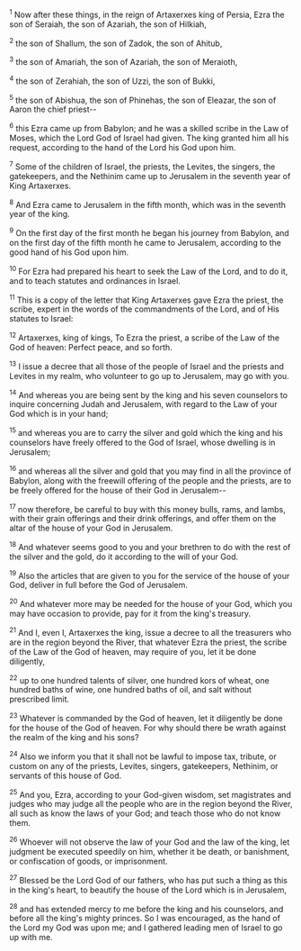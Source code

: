 <sup>1</sup> 
Now after these things, in the reign of Artaxerxes king of Persia, Ezra the son of Seraiah, the son of Azariah, the son of Hilkiah, 

<sup>2</sup> 
the son of Shallum, the son of Zadok, the son of Ahitub, 

<sup>3</sup> 
the son of Amariah, the son of Azariah, the son of Meraioth, 

<sup>4</sup> 
the son of Zerahiah, the son of Uzzi, the son of Bukki, 

<sup>5</sup> 
the son of Abishua, the son of Phinehas, the son of Eleazar, the son of Aaron the chief priest-- 

<sup>6</sup> 
this Ezra came up from Babylon; and he was a skilled scribe in the Law of Moses, which the Lord God of Israel had given. The king granted him all his request, according to the hand of the Lord his God upon him. 

<sup>7</sup> 
Some of the children of Israel, the priests, the Levites, the singers, the gatekeepers, and the Nethinim came up to Jerusalem in the seventh year of King Artaxerxes. 

<sup>8</sup> 
And Ezra came to Jerusalem in the fifth month, which was in the seventh year of the king. 

<sup>9</sup> 
On the first day of the first month he began his journey from Babylon, and on the first day of the fifth month he came to Jerusalem, according to the good hand of his God upon him. 

<sup>10</sup> 
For Ezra had prepared his heart to seek the Law of the Lord, and to do it, and to teach statutes and ordinances in Israel.

<sup>11</sup> 
This is a copy of the letter that King Artaxerxes gave Ezra the priest, the scribe, expert in the words of the commandments of the Lord, and of His statutes to Israel: 

<sup>12</sup> 
Artaxerxes, king of kings, To Ezra the priest, a scribe of the Law of the God of heaven: Perfect peace, and so forth. 

<sup>13</sup> 
I issue a decree that all those of the people of Israel and the priests and Levites in my realm, who volunteer to go up to Jerusalem, may go with you. 

<sup>14</sup> 
And whereas you are being sent by the king and his seven counselors to inquire concerning Judah and Jerusalem, with regard to the Law of your God which is in your hand; 

<sup>15</sup> 
and whereas you are to carry the silver and gold which the king and his counselors have freely offered to the God of Israel, whose dwelling is in Jerusalem; 

<sup>16</sup> 
and whereas all the silver and gold that you may find in all the province of Babylon, along with the freewill offering of the people and the priests, are to be freely offered for the house of their God in Jerusalem-- 

<sup>17</sup> 
now therefore, be careful to buy with this money bulls, rams, and lambs, with their grain offerings and their drink offerings, and offer them on the altar of the house of your God in Jerusalem. 

<sup>18</sup> 
And whatever seems good to you and your brethren to do with the rest of the silver and the gold, do it according to the will of your God. 

<sup>19</sup> 
Also the articles that are given to you for the service of the house of your God, deliver in full before the God of Jerusalem. 

<sup>20</sup> 
And whatever more may be needed for the house of your God, which you may have occasion to provide, pay for it from the king's treasury. 

<sup>21</sup> 
And I, even I, Artaxerxes the king, issue a decree to all the treasurers who are in the region beyond the River, that whatever Ezra the priest, the scribe of the Law of the God of heaven, may require of you, let it be done diligently, 

<sup>22</sup> 
up to one hundred talents of silver, one hundred kors of wheat, one hundred baths of wine, one hundred baths of oil, and salt without prescribed limit. 

<sup>23</sup> 
Whatever is commanded by the God of heaven, let it diligently be done for the house of the God of heaven. For why should there be wrath against the realm of the king and his sons? 

<sup>24</sup> 
Also we inform you that it shall not be lawful to impose tax, tribute, or custom on any of the priests, Levites, singers, gatekeepers, Nethinim, or servants of this house of God. 

<sup>25</sup> 
And you, Ezra, according to your God-given wisdom, set magistrates and judges who may judge all the people who are in the region beyond the River, all such as know the laws of your God; and teach those who do not know them. 

<sup>26</sup> 
Whoever will not observe the law of your God and the law of the king, let judgment be executed speedily on him, whether it be death, or banishment, or confiscation of goods, or imprisonment. 

<sup>27</sup> 
Blessed be the Lord God of our fathers, who has put such a thing as this in the king's heart, to beautify the house of the Lord which is in Jerusalem, 

<sup>28</sup> 
and has extended mercy to me before the king and his counselors, and before all the king's mighty princes. So I was encouraged, as the hand of the Lord my God was upon me; and I gathered leading men of Israel to go up with me.